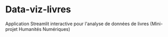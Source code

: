 # Data-viz-livres
Application Streamlit interactive pour l'analyse de données de livres (Mini-projet Humanités Numériques)
